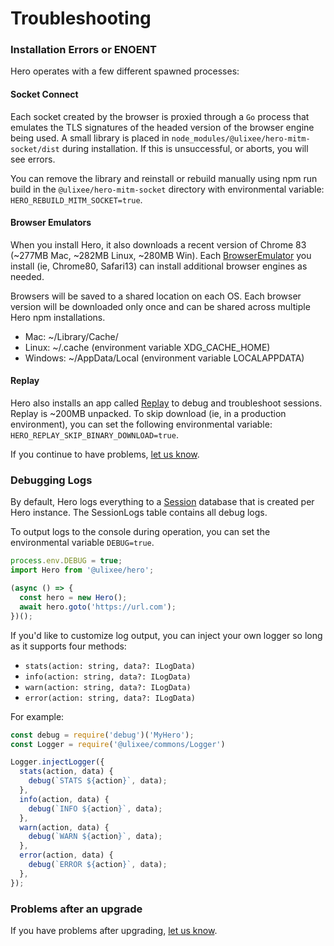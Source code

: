 # Troubleshooting

### Installation Errors or ENOENT

Hero operates with a few different spawned processes:

#### Socket Connect

Each socket created by the browser is proxied through a `Go` process that emulates the TLS signatures of the headed version of the browser engine being used. A small library is placed in `node_modules/@ulixee/hero-mitm-socket/dist` during installation. If this is unsuccessful, or aborts, you will see errors.

You can remove the library and reinstall or rebuild manually using npm run build in the `@ulixee/hero-mitm-socket` directory with environmental variable: `HERO_REBUILD_MITM_SOCKET=true`.

#### Browser Emulators

When you install Hero, it also downloads a recent version of Chrome 83 (~277MB Mac, ~282MB Linux, ~280MB Win). Each [BrowserEmulator](/docs/advanced/browser-emulators) you install (ie, Chrome80, Safari13) can install additional browser engines as needed.

Browsers will be saved to a shared location on each OS. Each browser version will be downloaded only once and can be shared across multiple Hero npm installations.

- Mac: ~/Library/Cache/
- Linux: ~/.cache (environment variable XDG_CACHE_HOME)
- Windows: ~/AppData/Local (environment variable LOCALAPPDATA)

#### Replay

Hero also installs an app called [Replay](/docs/advanced/session-replay) to debug and troubleshoot sessions. Replay is ~200MB unpacked. To skip download (ie, in a production environment), you can set the following environmental variable: `HERO_REPLAY_SKIP_BINARY_DOWNLOAD=true`.

If you continue to have problems, [let us know](https://github.com/ulixee/ulixee/issues).

### Debugging Logs

By default, Hero logs everything to a [Session](/docs/advanced/session) database that is created per Hero instance. The SessionLogs table contains all debug logs.

To output logs to the console during operation, you can set the environmental variable `DEBUG=true`.

```js
process.env.DEBUG = true;
import Hero from '@ulixee/hero';

(async () => {
  const hero = new Hero();
  await hero.goto('https://url.com');
})();
```

If you'd like to customize log output, you can inject your own logger so long as it supports four methods:

- `stats(action: string, data?: ILogData)`
- `info(action: string, data?: ILogData)`
- `warn(action: string, data?: ILogData)`
- `error(action: string, data?: ILogData)`

For example:

```js
const debug = require('debug')('MyHero');
const Logger = require('@ulixee/commons/Logger')

Logger.injectLogger({
  stats(action, data) {
    debug(`STATS ${action}`, data);
  },
  info(action, data) {
    debug(`INFO ${action}`, data);
  },
  warn(action, data) {
    debug(`WARN ${action}`, data);
  },
  error(action, data) {
    debug(`ERROR ${action}`, data);
  },
});
```

### Problems after an upgrade

If you have problems after upgrading, [let us know](https://github.com/ulixee/ulixee/issues).

